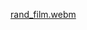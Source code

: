 [rand_film.webm](https://github.com/dzhoshua/android-dev/assets/118795314/052fb827-6dc1-42b6-9761-c69a85b004e8)
